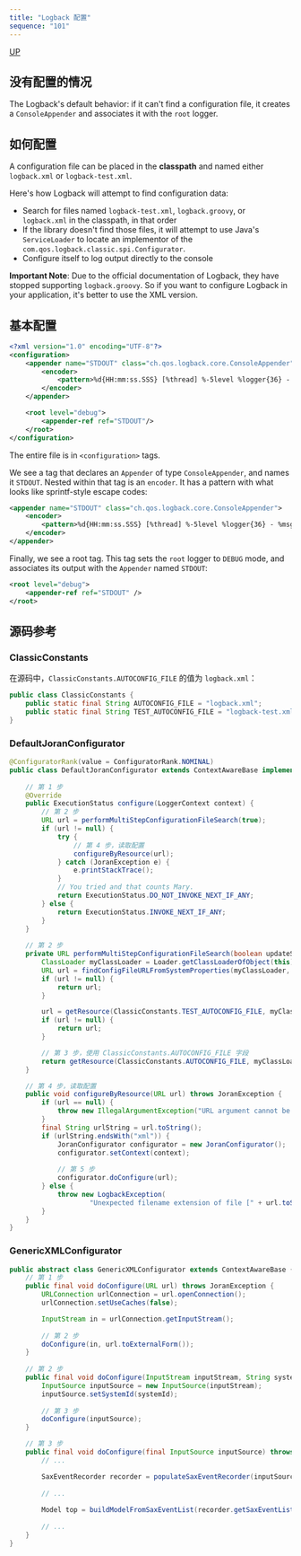 ```yaml
---
title: "Logback 配置"
sequence: "101"
---
```


[UP](/java-logging.html)


## 没有配置的情况

The Logback's default behavior:
if it can't find a configuration file, it creates a `ConsoleAppender` and associates it with the `root` logger.

## 如何配置

A configuration file can be placed in the **classpath** and named either `logback.xml` or `logback-test.xml`.

Here's how Logback will attempt to find configuration data:

- Search for files named `logback-test.xml`, `logback.groovy`, or `logback.xml` in the classpath, in that order
- If the library doesn't find those files,
  it will attempt to use Java's `ServiceLoader` to locate
  an implementor of the `com.qos.logback.classic.spi.Configurator`.
- Configure itself to log output directly to the console

**Important Note**: Due to the official documentation of Logback, they have stopped supporting `logback.groovy`.
So if you want to configure Logback in your application, it's better to use the XML version.

## 基本配置

```xml
<?xml version="1.0" encoding="UTF-8"?>
<configuration>
    <appender name="STDOUT" class="ch.qos.logback.core.ConsoleAppender">
        <encoder>
            <pattern>%d{HH:mm:ss.SSS} [%thread] %-5level %logger{36} - %msg%n</pattern>
        </encoder>
    </appender>

    <root level="debug">
        <appender-ref ref="STDOUT"/>
    </root>
</configuration>
```

The entire file is in `<configuration>` tags.

We see a tag that declares an `Appender` of type `ConsoleAppender`, and names it `STDOUT`.
Nested within that tag is an `encoder`.
It has a pattern with what looks like sprintf-style escape codes:

```xml
<appender name="STDOUT" class="ch.qos.logback.core.ConsoleAppender">
    <encoder>
        <pattern>%d{HH:mm:ss.SSS} [%thread] %-5level %logger{36} - %msg%n</pattern>
    </encoder>
</appender>
```

Finally, we see a root tag.
This tag sets the `root` logger to `DEBUG` mode,
and associates its output with the `Appender` named `STDOUT`:

```xml
<root level="debug">
    <appender-ref ref="STDOUT" />
</root>
```

## 源码参考

### ClassicConstants

在源码中，`ClassicConstants.AUTOCONFIG_FILE` 的值为 `logback.xml`：

```java
public class ClassicConstants {
    public static final String AUTOCONFIG_FILE = "logback.xml";
    public static final String TEST_AUTOCONFIG_FILE = "logback-test.xml";
}
```

### DefaultJoranConfigurator

```java
@ConfiguratorRank(value = ConfiguratorRank.NOMINAL)
public class DefaultJoranConfigurator extends ContextAwareBase implements Configurator {
    
    // 第 1 步
    @Override
    public ExecutionStatus configure(LoggerContext context) {
        // 第 2 步
        URL url = performMultiStepConfigurationFileSearch(true);
        if (url != null) {
            try {
                // 第 4 步，读取配置
                configureByResource(url);
            } catch (JoranException e) {
                e.printStackTrace();
            }
            // You tried and that counts Mary.
            return ExecutionStatus.DO_NOT_INVOKE_NEXT_IF_ANY;
        } else {
            return ExecutionStatus.INVOKE_NEXT_IF_ANY;
        }
    }
    
    // 第 2 步
    private URL performMultiStepConfigurationFileSearch(boolean updateStatus) {
        ClassLoader myClassLoader = Loader.getClassLoaderOfObject(this);
        URL url = findConfigFileURLFromSystemProperties(myClassLoader, updateStatus);
        if (url != null) {
            return url;
        }

        url = getResource(ClassicConstants.TEST_AUTOCONFIG_FILE, myClassLoader, updateStatus);
        if (url != null) {
            return url;
        }

        // 第 3 步，使用 ClassicConstants.AUTOCONFIG_FILE 字段
        return getResource(ClassicConstants.AUTOCONFIG_FILE, myClassLoader, updateStatus);
    }

    // 第 4 步，读取配置
    public void configureByResource(URL url) throws JoranException {
        if (url == null) {
            throw new IllegalArgumentException("URL argument cannot be null");
        }
        final String urlString = url.toString();
        if (urlString.endsWith("xml")) {
            JoranConfigurator configurator = new JoranConfigurator();
            configurator.setContext(context);
            
            // 第 5 步
            configurator.doConfigure(url);
        } else {
            throw new LogbackException(
                    "Unexpected filename extension of file [" + url.toString() + "]. Should be .xml");
        }
    }
}
```

### GenericXMLConfigurator

```java
public abstract class GenericXMLConfigurator extends ContextAwareBase {
    // 第 1 步
    public final void doConfigure(URL url) throws JoranException {
        URLConnection urlConnection = url.openConnection();
        urlConnection.setUseCaches(false);

        InputStream in = urlConnection.getInputStream();
      
        // 第 2 步
        doConfigure(in, url.toExternalForm());
    }
    
    // 第 2 步
    public final void doConfigure(InputStream inputStream, String systemId) throws JoranException {
        InputSource inputSource = new InputSource(inputStream);
        inputSource.setSystemId(systemId);
      
        // 第 3 步
        doConfigure(inputSource);
    }

    // 第 3 步
    public final void doConfigure(final InputSource inputSource) throws JoranException {
        // ...

        SaxEventRecorder recorder = populateSaxEventRecorder(inputSource);
        
        // ...
      
        Model top = buildModelFromSaxEventList(recorder.getSaxEventList());
        
        // ...
    }
}
```

